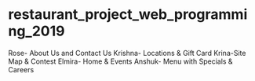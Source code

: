 # restaurant_project_web_programming_2019


Rose- About Us and Contact Us
Krishna- Locations & Gift Card
Krina-Site Map & Contest
Elmira- Home & Events
Anshuk- Menu with Specials & Careers